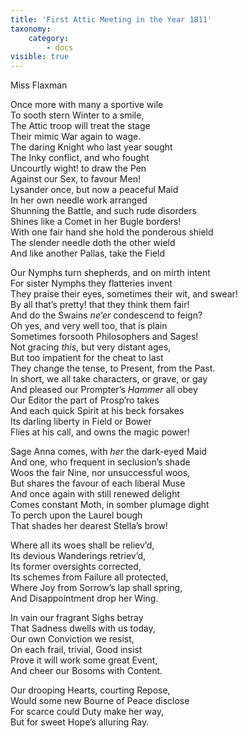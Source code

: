 ```yaml
---
title: 'First Attic Meeting in the Year 1811'
taxonomy:
    category:
        - docs
visible: true
---
```


<div class="author">Miss Flaxman</div>

Once more with many a sportive wile  
To sooth stern Winter to a smile,  
The Attic troop will treat the stage  
Their mimic War again to wage.  
The daring Knight who last year sought  
The Inky conflict, and who fought  
Uncourtly wight! to draw the Pen  
Against our Sex, to favour Men!  
Lysander once, but now a peaceful Maid  
In her own needle work arranged  
Shunning the Battle, and such rude disorders  
Shines like a Comet in her Bugle borders!  
With one fair hand she hold the ponderous shield  
The slender needle doth the other wield  
And like another Pallas, take the Field  
  
Our Nymphs turn shepherds, and on mirth intent  
For sister Nymphs they flatteries invent  
They praise their eyes, sometimes their wit, and swear!  
By all that’s pretty! that they think them fair!  
And do the <span data-tippy="Gents" class="green">Swains</span> *ne’er* condescend to feign?  
Oh yes, and very well too, that is plain  
Sometimes forsooth Philosophers and Sages!  
Not gracing *this*, but very distant ages,  
But too impatient for the cheat to last  
They change the tense, to Present, from the Past.  
In short, we all take characters, or grave, or gay  
And pleased our Prompter’s *Hammer* all obey  
Our Editor the part of Prosp’ro takes  
And each quick Spirit at his beck forsakes  
Its darling liberty in Field or Bower  
Flies at his call, and owns the magic power!  
  
Sage Anna comes, with *her* the dark-eyed Maid  
And one, who frequent in seclusion’s shade  
Woos the fair Nine, nor unsuccessful woos,  
But shares the favour of each liberal Muse  
And once again with still renewed delight  
Comes constant Moth, in somber plumage dight  
 To perch upon the Laurel bough  
 That shades her dearest Stella’s brow!  
   
Where all its woes shall be reliev’d,  
Its devious Wanderings retriev’d,  
Its former oversights corrected,  
Its schemes from Failure all protected,  
Where Joy from Sorrow’s lap shall spring,  
And Disappointment drop her Wing.  
  
In vain our fragrant Sighs betray  
That Sadness dwells with us today,  
Our own Conviction we resist,  
On each frail, trivial, Good insist  
Prove it will work some great Event,  
And cheer our Bosoms with Content.  
  
Our drooping Hearts, courting Repose,  
Would some new Bourne of Peace disclose  
For scarce could Duty make her way,  
But for sweet Hope’s alluring Ray.